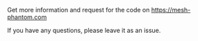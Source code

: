 Get more information and request for the code on
https://mesh-phantom.com

If you have any questions, please leave it as an issue.
